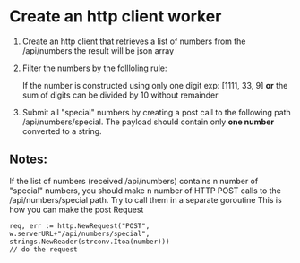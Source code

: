 # Create an http client worker

1. Create an http client that retrieves a list of numbers from the /api/numbers the result will be json array

2. Filter the numbers by the follloling rule:

    If the number is constructed using only one digit exp: [1111, 33, 9]
    **or** the sum of digits can be divided by 10 without remainder

3. Submit all "special" numbers by creating a post call to the following path /api/numbers/special. The payload should contain only **one number** converted to a string.

## Notes:
If the list of numbers (received /api/numbers) contains n number of "special" numbers, you should make n number of HTTP POST calls to the /api/numbers/special path. Try to call them in a separate goroutine
This is how you can make the post Request
```
req, err := http.NewRequest("POST", w.serverURL+"/api/numbers/special", strings.NewReader(strconv.Itoa(number)))
// do the request
```
